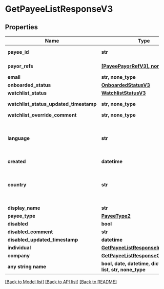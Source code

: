 # GetPayeeListResponseV3


## Properties
Name | Type | Description | Notes
------------ | ------------- | ------------- | -------------
**payee_id** | **str** |  | [optional] [readonly] 
**payor_refs** | [**[PayeePayorRefV3], none_type**](PayeePayorRefV3.md) |  | [optional] [readonly] 
**email** | **str, none_type** |  | [optional] 
**onboarded_status** | [**OnboardedStatusV3**](OnboardedStatusV3.md) |  | [optional] 
**watchlist_status** | [**WatchlistStatusV3**](WatchlistStatusV3.md) |  | [optional] 
**watchlist_status_updated_timestamp** | **str, none_type** |  | [optional] [readonly] 
**watchlist_override_comment** | **str, none_type** |  | [optional] 
**language** | **str** | An IETF BCP 47 language code which has been configured for use within this Velo environment.&lt;BR&gt; See the /v1/supportedLanguages endpoint to list the available codes for an environment.  | [optional] 
**created** | **datetime** |  | [optional] 
**country** | **str** | Valid ISO 3166 2 character country code. See the &lt;a href&#x3D;\&quot;https://www.iso.org/iso-3166-country-codes.html\&quot; target&#x3D;\&quot;_blank\&quot; a&gt;ISO specification&lt;/a&gt; for details. | [optional] 
**display_name** | **str** |  | [optional] 
**payee_type** | [**PayeeType2**](PayeeType2.md) |  | [optional] 
**disabled** | **bool** |  | [optional] 
**disabled_comment** | **str** |  | [optional] 
**disabled_updated_timestamp** | **datetime** |  | [optional] 
**individual** | [**GetPayeeListResponseIndividualV3**](GetPayeeListResponseIndividualV3.md) |  | [optional] 
**company** | [**GetPayeeListResponseCompanyV3**](GetPayeeListResponseCompanyV3.md) |  | [optional] 
**any string name** | **bool, date, datetime, dict, float, int, list, str, none_type** | any string name can be used but the value must be the correct type | [optional]

[[Back to Model list]](../README.md#documentation-for-models) [[Back to API list]](../README.md#documentation-for-api-endpoints) [[Back to README]](../README.md)


